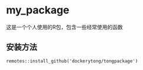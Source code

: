 # my_package

这是一个个人使用的R包，包含一些经常使用的函数

## 安装方法

`remotes::install_github('dockerytong/tongpackage')`